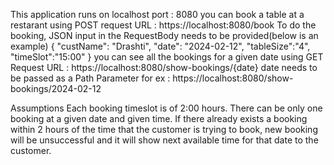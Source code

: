 This application runs on localhost port : 8080
you can book a table at a restarant using POST request URL : https://localhost:8080/book
To do the booking, JSON input in the RequestBody needs to be provided(below is an example)
{
    "custName": "Drashti",
    "date": "2024-02-12",
    "tableSize":"4",
    "timeSlot":"15:00"
}
you can see all the bookings for a given date using GET Request URL : https://localhost:8080/show-bookings/{date}
date needs to be passed as a Path Parameter for ex : https://localhost:8080/show-bookings/2024-02-12

Assumptions 
Each booking timeslot is of 2:00 hours.
There can be only one booking at a given date and given time.
If there already exists a booking within 2 hours of the time that the customer is trying to book,
new booking will be unsuccessful and it will show next available time for that date to the customer.
